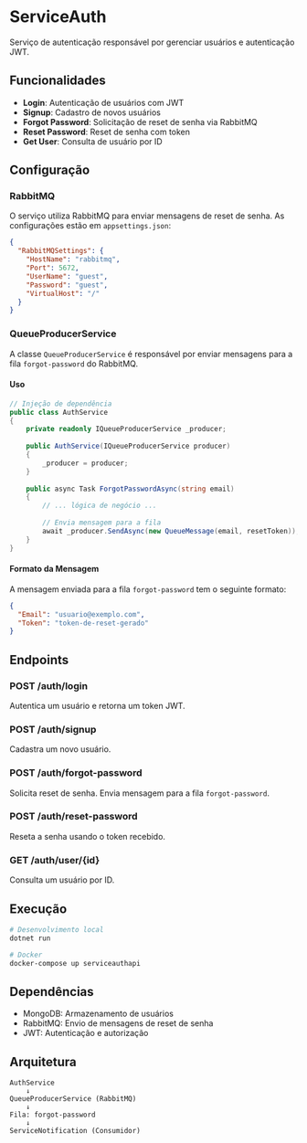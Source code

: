 # ServiceAuth

Serviço de autenticação responsável por gerenciar usuários e autenticação JWT.

## Funcionalidades

- **Login**: Autenticação de usuários com JWT
- **Signup**: Cadastro de novos usuários
- **Forgot Password**: Solicitação de reset de senha via RabbitMQ
- **Reset Password**: Reset de senha com token
- **Get User**: Consulta de usuário por ID

## Configuração

### RabbitMQ

O serviço utiliza RabbitMQ para enviar mensagens de reset de senha. As configurações estão em `appsettings.json`:

```json
{
  "RabbitMQSettings": {
    "HostName": "rabbitmq",
    "Port": 5672,
    "UserName": "guest",
    "Password": "guest",
    "VirtualHost": "/"
  }
}
```

### QueueProducerService

A classe `QueueProducerService` é responsável por enviar mensagens para a fila `forgot-password` do RabbitMQ.

#### Uso

```csharp
// Injeção de dependência
public class AuthService
{
    private readonly IQueueProducerService _producer;
    
    public AuthService(IQueueProducerService producer)
    {
        _producer = producer;
    }
    
    public async Task ForgotPasswordAsync(string email)
    {
        // ... lógica de negócio ...
        
        // Envia mensagem para a fila
        await _producer.SendAsync(new QueueMessage(email, resetToken));
    }
}
```

#### Formato da Mensagem

A mensagem enviada para a fila `forgot-password` tem o seguinte formato:

```json
{
  "Email": "usuario@exemplo.com",
  "Token": "token-de-reset-gerado"
}
```

## Endpoints

### POST /auth/login
Autentica um usuário e retorna um token JWT.

### POST /auth/signup
Cadastra um novo usuário.

### POST /auth/forgot-password
Solicita reset de senha. Envia mensagem para a fila `forgot-password`.

### POST /auth/reset-password
Reseta a senha usando o token recebido.

### GET /auth/user/{id}
Consulta um usuário por ID.

## Execução

```bash
# Desenvolvimento local
dotnet run

# Docker
docker-compose up serviceauthapi
```

## Dependências

- MongoDB: Armazenamento de usuários
- RabbitMQ: Envio de mensagens de reset de senha
- JWT: Autenticação e autorização

## Arquitetura

```
AuthService
    ↓
QueueProducerService (RabbitMQ)
    ↓
Fila: forgot-password
    ↓
ServiceNotification (Consumidor)
```
